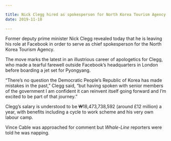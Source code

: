```yaml
---

title: Nick Clegg hired as spokesperson for North Korea Tourism Agency
date: 2019-11-18

---
```


Former deputy prime minister Nick Clegg revealed today that he is leaving his role at Facebook in order to serve as chief spokesperson for the North Korea Tourism Agency.

The move marks the latest in an illustrious career of apologetics for Clegg, who made a tearful farewell outside Facebook’s headquarters in London before boarding a jet set for Pyongyang.

“There’s no question the Democratic People’s Republic of Korea has made mistakes in the past,” Clegg said, “but having spoken with senior members of the government I am confident it can reinvent itself going forward and I’m excited to be part of that journey.”

Clegg’s salary is understood to be ₩18,473,738,592 (around £12 million) a year, with benefits including a cycle to work scheme and his very own labour camp.

Vince Cable was approached for comment but *Whale-Line* reporters were told he was napping.